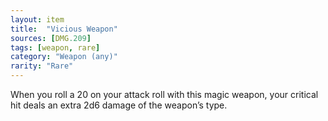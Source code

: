 ```yaml
---
layout: item
title:  "Vicious Weapon"
sources: [DMG.209]
tags: [weapon, rare]
category: "Weapon (any)"
rarity: "Rare"
---
```


When you roll a 20 on your attack roll with this magic weapon, your critical hit deals an extra 2d6 damage of the weapon’s type.